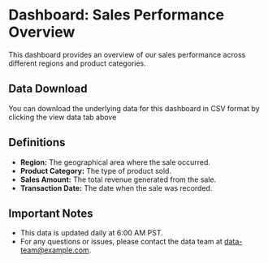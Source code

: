 # Dashboard: Sales Performance Overview

This dashboard provides an overview of our sales performance across different regions and product categories.

## Data Download

You can download the underlying data for this dashboard in CSV format by clicking the view data tab above

## Definitions

* **Region:** The geographical area where the sale occurred.
* **Product Category:** The type of product sold.
* **Sales Amount:** The total revenue generated from the sale.
* **Transaction Date:** The date when the sale was recorded.

## Important Notes

* This data is updated daily at 6:00 AM PST.
* For any questions or issues, please contact the data team at data-team@example.com.